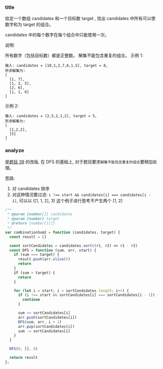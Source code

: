 ### title

给定一个数组 candidates 和一个目标数 target , 找出 candidates 中所有可以使数字和为 target 的组合。

candidates 中的每个数字在每个组合中只能使用一次。

说明:

所有数字（包括目标数）都是正整数。
解集不能包含重复的组合。
示例 1:

```
输入: candidates = [10,1,2,7,6,1,5], target = 8,
所求解集为:
[
  [1, 7],
  [1, 2, 5],
  [2, 6],
  [1, 1, 6]
]
```

示例 2:

```
输入: candidates = [2,5,2,1,2], target = 5,
所求解集为:
[
  [1,2,2],
  [5]
]
```

### analyze

是[题目 39](https://github.com/MuYunyun/blog/blob/master/LeetCode/39.组合总和/index.js) 的改版, 在 DFS 的基础上, 对于题目要求`解集不能包含重复的组合`要稍加处理。

思路:

1. 对 candidates 排序
2. 对这种情况要过滤: `i !== start && candidates[i] === candidates[i - 1]`, 可以以 ([1, 1, 2], 3) 这个例子进行思考不产生两个 [1, 2]

```js
/**
 * @param {number[]} candidates
 * @param {number} target
 * @return {number[][]}
 */
var combinationSum2 = function (candidates, target) {
  const result = []

  const sortCandidates = candidates.sort((r1, r2) => r1 - r2)
  const DFS = function (sum, arr, start) {
    if (sum === target) {
      result.push(arr.slice())
      return
    }
    if (sum > target) {
      return
    }

    for (let i = start; i < sortCandidates.length; i++) {
      if (i !== start && sortCandidates[i] === sortCandidates[i - 1]) { // [1,1,2], 3 避免产生两个 [1, 2]
        continue
      }

      sum += sortCandidates[i]
      arr.push(sortCandidates[i])
      DFS(sum, arr, i + 1)
      arr.pop(sortCandidates[i])
      sum -= sortCandidates[i]
    }
  }

  DFS(0, [], 0)

  return result
};
```